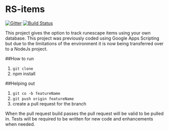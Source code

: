 # RS-items

[![Gitter](https://badges.gitter.im/Join%20Chat.svg)](https://gitter.im/rizowski/rs-items?utm_source=badge&utm_medium=badge&utm_campaign=pr-badge&utm_content=badge) [![Build Status](https://travis-ci.org/rizowski/rs-items.svg?branch=master)](https://travis-ci.org/rizowski/rs-items)

This project gives the option to track runescape items using your own database. This project was previously coded using Google Apps Scripting but due to the limitations of the environment it is now being transferred over to a NodeJs project.

##How to run
1. `git clone`
2. npm install

##Helping out
1. `git co -b featureName`
2. `git push origin featureName`
3. create a pull request for the branch

When the pull request build passes the pull request will be valid to be pulled in. Tests will be required to be written for new code and enhancements when needed.
